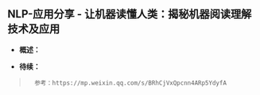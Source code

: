 ## NLP-应用分享 - 让机器读懂人类：揭秘机器阅读理解技术及应用
- **概述：**
>
>
>
>
>
>
>
>
>
>
>

- **待续：**
>       参考：https://mp.weixin.qq.com/s/BRhCjVxQpcnn4ARp5YdyfA
>
>
>
>
>
>
>
